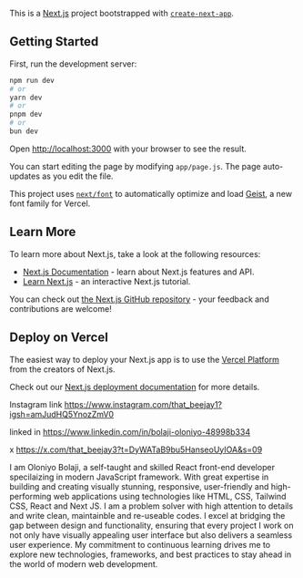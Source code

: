 This is a [Next.js](https://nextjs.org) project bootstrapped with [`create-next-app`](https://nextjs.org/docs/app/api-reference/cli/create-next-app).

## Getting Started

First, run the development server:

```bash
npm run dev
# or
yarn dev
# or
pnpm dev
# or
bun dev
```

Open [http://localhost:3000](http://localhost:3000) with your browser to see the result.

You can start editing the page by modifying `app/page.js`. The page auto-updates as you edit the file.

This project uses [`next/font`](https://nextjs.org/docs/app/building-your-application/optimizing/fonts) to automatically optimize and load [Geist](https://vercel.com/font), a new font family for Vercel.

## Learn More

To learn more about Next.js, take a look at the following resources:

- [Next.js Documentation](https://nextjs.org/docs) - learn about Next.js features and API.
- [Learn Next.js](https://nextjs.org/learn) - an interactive Next.js tutorial.

You can check out [the Next.js GitHub repository](https://github.com/vercel/next.js) - your feedback and contributions are welcome!

## Deploy on Vercel

The easiest way to deploy your Next.js app is to use the [Vercel Platform](https://vercel.com/new?utm_medium=default-template&filter=next.js&utm_source=create-next-app&utm_campaign=create-next-app-readme) from the creators of Next.js.

Check out our [Next.js deployment documentation](https://nextjs.org/docs/app/building-your-application/deploying) for more details.



Instagram link 
https://www.instagram.com/that_beejay1?igsh=amJudHQ5YnozZmV0


linked in 
https://www.linkedin.com/in/bolaji-oloniyo-48998b334

x
https://x.com/that_beejay3?t=DyWATaB9bu5HanseoUyIOA&s=09

I am Oloniyo Bolaji, a self-taught and skilled React front-end developer specilaizing in modern JavaScript framework. With great expertise in building and creating visually stunning, responsive, user-friendly and high-performing web applications using technologies like HTML, CSS, Tailwind CSS, React and Next JS. I am a problem solver with high attention to details and write clean, maintainble and re-useable codes. I excel at bridging the gap between design and functionality, ensuring that every project I work on not only have visually appealing user interface but also delivers a seamless user experience. My commitment to continuous learning drives me to explore new technologies, frameworks, and best practices to stay ahead in the world of modern web development.